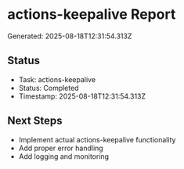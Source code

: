 # actions-keepalive Report

Generated: 2025-08-18T12:31:54.313Z

## Status
- Task: actions-keepalive
- Status: Completed
- Timestamp: 2025-08-18T12:31:54.313Z

## Next Steps
- Implement actual actions-keepalive functionality
- Add proper error handling
- Add logging and monitoring
